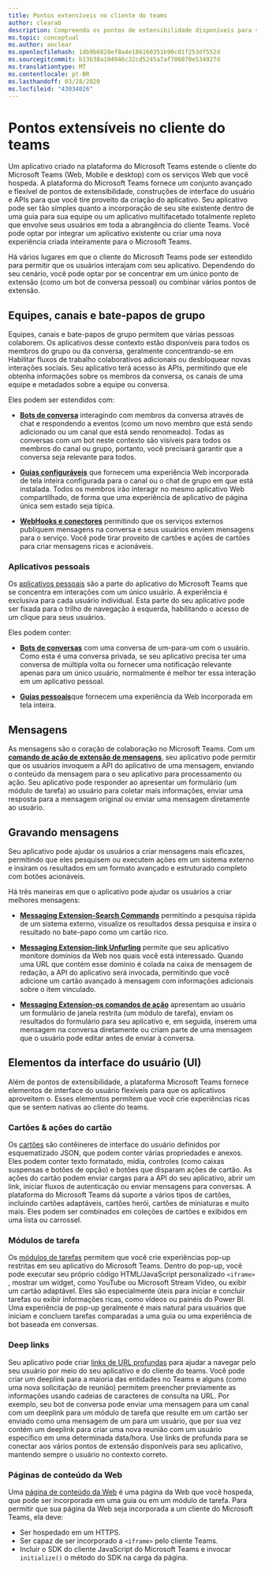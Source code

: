 ```yaml
---
title: Pontos extensíveis no cliente do teams
author: clearab
description: Compreenda os pontos de extensibilidade disponíveis para seu aplicativo no cliente do Microsoft Teams.
ms.topic: conceptual
ms.author: anclear
ms.openlocfilehash: 1db9b6828ef8a4e186160351b90c01f253df552d
ms.sourcegitcommit: b13b38a104946c32cd5245a7af706070e534927d
ms.translationtype: MT
ms.contentlocale: pt-BR
ms.lasthandoff: 03/28/2020
ms.locfileid: "43034026"
---
```

# <a name="extensible-points-in-the-teams-client"></a>Pontos extensíveis no cliente do teams

Um aplicativo criado na plataforma do Microsoft Teams estende o cliente do Microsoft Teams (Web, Mobile e desktop) com os serviços Web que você hospeda. A plataforma do Microsoft Teams fornece um conjunto avançado e flexível de pontos de extensibilidade, construções de interface do usuário e APIs para que você tire proveito da criação do aplicativo. Seu aplicativo pode ser tão simples quanto a incorporação de seu site existente dentro de uma guia para sua equipe ou um aplicativo multifacetado totalmente repleto que envolve seus usuários em toda a abrangência do cliente Teams. Você pode optar por integrar um aplicativo existente ou criar uma nova experiência criada inteiramente para o Microsoft Teams.

Há vários lugares em que o cliente do Microsoft Teams pode ser estendido para permitir que os usuários interajam com seu aplicativo. Dependendo do seu cenário, você pode optar por se concentrar em um único ponto de extensão (como um bot de conversa pessoal) ou combinar vários pontos de extensão.

## <a name="teams-channels-and-group-chats"></a>Equipes, canais e bate-papos de grupo

Equipes, canais e bate-papos de grupo permitem que várias pessoas colaborem. Os aplicativos desse contexto estão disponíveis para todos os membros do grupo ou da conversa, geralmente concentrando-se em Habilitar fluxos de trabalho colaborativos adicionais ou desbloquear novas interações sociais. Seu aplicativo terá acesso às APIs, permitindo que ele obtenha informações sobre os membros da conversa, os canais de uma equipe e metadados sobre a equipe ou conversa.

Eles podem ser estendidos com:

* [**Bots de conversa**](~/bots/what-are-bots.md) interagindo com membros da conversa através de chat e respondendo a eventos (como um novo membro que está sendo adicionado ou um canal que está sendo renomeado). Todas as conversas com um bot neste contexto são visíveis para todos os membros do canal ou grupo, portanto, você precisará garantir que a conversa seja relevante para todos.

* [**Guias configuráveis**](~/tabs/what-are-tabs.md) que fornecem uma experiência Web incorporada de tela inteira configurada para o canal ou o chat de grupo em que está instalada. Todos os membros irão interagir no mesmo aplicativo Web compartilhado, de forma que uma experiência de aplicativo de página única sem estado seja típica.

* [**WebHooks e conectores**](~/webhooks-and-connectors/what-are-webhooks-and-connectors.md) permitindo que os serviços externos publiquem mensagens na conversa e seus usuários enviem mensagens para o serviço. Você pode tirar proveito de cartões e ações de cartões para criar mensagens ricas e acionáveis.

### <a name="personal-apps"></a>Aplicativos pessoais

Os [aplicativos pessoais](~/concepts/design/personal-apps.md) são a parte do aplicativo do Microsoft Teams que se concentra em interações com um único usuário. A experiência é exclusiva para cada usuário individual. Esta parte do seu aplicativo pode ser fixada para o trilho de navegação à esquerda, habilitando o acesso de um clique para seus usuários.

Eles podem conter:

* [**Bots de conversas**](~/bots/what-are-bots.md) com uma conversa de um-para-um com o usuário. Como esta é uma conversa privada, se seu aplicativo precisa ter uma conversa de múltipla volta ou fornecer uma notificação relevante apenas para um único usuário, normalmente é melhor ter essa interação em um aplicativo pessoal.

* [**Guias pessoais**](~/tabs/what-are-tabs.md)que fornecem uma experiência da Web incorporada em tela inteira.

## <a name="messages"></a>Mensagens

As mensagens são o coração de colaboração no Microsoft Teams. Com um [**comando de ação de extensão de mensagens**](~/messaging-extensions/what-are-messaging-extensions.md), seu aplicativo pode permitir que os usuários invoquem a API do aplicativo de uma mensagem, enviando o conteúdo da mensagem para o seu aplicativo para processamento ou ação. Seu aplicativo pode responder ao apresentar um formulário (um módulo de tarefa) ao usuário para coletar mais informações, enviar uma resposta para a mensagem original ou enviar uma mensagem diretamente ao usuário.

## <a name="writing-messages"></a>Gravando mensagens

Seu aplicativo pode ajudar os usuários a criar mensagens mais eficazes, permitindo que eles pesquisem ou executem ações em um sistema externo e insiram os resultados em um formato avançado e estruturado completo com botões acionáveis.

Há três maneiras em que o aplicativo pode ajudar os usuários a criar melhores mensagens:

* [**Messaging Extension-Search Commands**](~/messaging-extensions/what-are-messaging-extensions.md) permitindo a pesquisa rápida de um sistema externo, visualize os resultados dessa pesquisa e insira o resultado no bate-papo como um cartão rico.

* [**Messaging Extension-link Unfurling**](~/messaging-extensions/what-are-messaging-extensions.md) permite que seu aplicativo monitore domínios da Web nos quais você está interessado. Quando uma URL que contém esse domínio é colada na caixa de mensagem de redação, a API do aplicativo será invocada, permitindo que você adicione um cartão avançado à mensagem com informações adicionais sobre o item vinculado.

* [**Messaging Extension-os comandos de ação**](~/messaging-extensions/what-are-messaging-extensions.md) apresentam ao usuário um formulário de janela restrita (um módulo de tarefa), enviam os resultados do formulário para seu aplicativo e, em seguida, inserem uma mensagem na conversa diretamente ou criam parte de uma mensagem que o usuário pode editar antes de enviar à conversa.

## <a name="user-interface-ui-elements"></a>Elementos da interface do usuário (UI)

Além de pontos de extensibilidade, a plataforma Microsoft Teams fornece elementos de interface do usuário flexíveis para que os aplicativos aproveitem o. Esses elementos permitem que você crie experiências ricas que se sentem nativas ao cliente do teams.

### <a name="cards--card-actions"></a>Cartões & ações do cartão

Os [cartões](~/task-modules-and-cards/what-are-cards.md) são contêineres de interface do usuário definidos por esquematizado JSON, que podem conter várias propriedades e anexos. Eles podem conter texto formatado, mídia, controles (como caixas suspensas e botões de opção) e botões que disparam ações de cartão. As ações do cartão podem enviar cargas para a API do seu aplicativo, abrir um link, iniciar fluxos de autenticação ou enviar mensagens para conversas. A plataforma do Microsoft Teams dá suporte a vários tipos de cartões, incluindo cartões adaptáveis, cartões herói, cartões de miniaturas e muito mais. Eles podem ser combinados em coleções de cartões e exibidos em uma lista ou carrossel.

### <a name="task-modules"></a>Módulos de tarefa

Os [módulos de tarefas](~/task-modules-and-cards/what-are-task-modules.md) permitem que você crie experiências pop-up restritas em seu aplicativo do Microsoft Teams. Dentro do pop-up, você pode executar seu próprio código HTML/JavaScript personalizado `<iframe>` , mostrar um widget, como YouTube ou Microsoft Stream Video, ou exibir um cartão adaptável. Eles são especialmente úteis para iniciar e concluir tarefas ou exibir informações ricas, como vídeos ou painéis do Power BI. Uma experiência de pop-up geralmente é mais natural para usuários que iniciam e concluem tarefas comparadas a uma guia ou uma experiência de bot baseada em conversas.

### <a name="deep-links"></a>Deep links

Seu aplicativo pode criar [links de URL profundas](~/concepts/build-and-test/deep-links.md) para ajudar a navegar pelo seu usuário por meio do seu aplicativo e do cliente do teams. Você pode criar um deeplink para a maioria das entidades no Teams e alguns (como uma nova solicitação de reunião) permitem preencher previamente as informações usando cadeias de caracteres de consulta na URL. Por exemplo, seu bot de conversa pode enviar uma mensagem para um canal com um deeplink para um módulo de tarefa que resulte em um cartão ser enviado como uma mensagem de um para um usuário, que por sua vez contém um deeplink para criar uma nova reunião com um usuário específico em uma determinada data/hora. Use links de profunda para se conectar aos vários pontos de extensão disponíveis para seu aplicativo, mantendo sempre o usuário no contexto correto.

### <a name="web-content-pages"></a>Páginas de conteúdo da Web

Uma [página de conteúdo da Web](~/tabs/how-to/create-tab-pages/content-page.md) é uma página da Web que você hospeda, que pode ser incorporada em uma guia ou em um módulo de tarefa. Para permitir que sua página da Web seja incorporada a um cliente do Microsoft Teams, ela deve:

* Ser hospedado em um HTTPS.
* Ser capaz de ser incorporado a `<iframe>` pelo cliente Teams.
* Incluir o SDK do cliente JavaScript do Microsoft Teams e invocar `initialize()` o método do SDK na carga da página.
